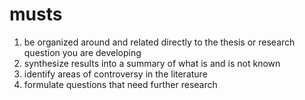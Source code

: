 # musts
1.  be organized around and related directly to the thesis or research question you are developing
2.  synthesize results into a summary of what is and is not known
3.  identify areas of controversy in the literature
4.  formulate questions that need further research
<!--stackedit_data:
eyJoaXN0b3J5IjpbLTgyODM4NjE3MV19
-->